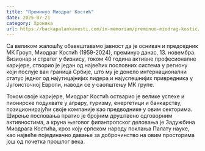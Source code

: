 ```yaml
---
title: "Преминуо Миодраг Костић"
date: 2025-07-21
category: Хроника
url: https://backapalankavesti.com/in-memoriam/preminuo-miodrag-kostic/
---
```


Са великом жалошћу обавештавамо јавност да је оснивач и председник МК Гроуп, Миодраг Костић (1959-2024), преминуо данас, 13. новембра. Визионар и стратег у бизнису, током 40 година активне професионалне каријере, створио је један од највећих пословних система у региону који послује ван граница Србије, што му је донело интернационални статус једног од најутицајнијих лидера и најуспешнијих привредника у Југоисточној Европи, наводи се у саопштењу МК групе.

Током своје каријере, Миодраг Костић остварио је велике успехе и пионирске подухвате у аграру, туризму, енергетици и банкарству, позиционирајући своје компаније као предводнике у овим секторима. Ширење пословања пратио је бројним друштвено одговорним активностима, а круна његовог филантропског деловања је Задужбина Миодрага Костића, кроз коју српском народу поклања Палату науке, као највеће појединачно давање за доброчинство на овим просторима још од почетка прошлог века.
